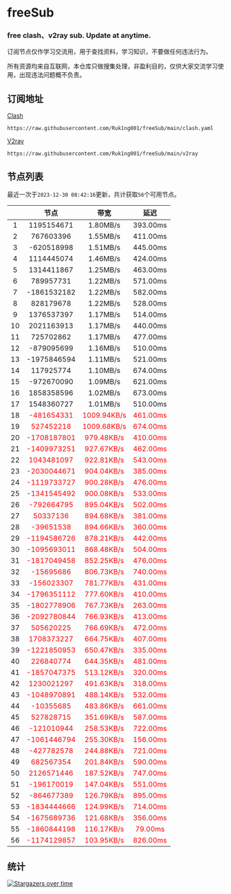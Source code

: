 # freeSub
### free clash、v2ray sub. Update at anytime.

订阅节点仅作学习交流用，用于查找资料，学习知识，不要做任何违法行为。

所有资源均来自互联网，本仓库只做搜集处理，非盈利目的，仅供大家交流学习使用，出现违法问题概不负责。

## 订阅地址
[Clash](https://raw.githubusercontent.com/Ruk1ng001/freeSub/main/clash.yaml)
```
https://raw.githubusercontent.com/Ruk1ng001/freeSub/main/clash.yaml
```
[V2ray](https://raw.githubusercontent.com/Ruk1ng001/freeSub/main/v2ray)
```
https://raw.githubusercontent.com/Ruk1ng001/freeSub/main/v2ray
```

## 节点列表

最近一次于`2023-12-30 08:42:16`更新，共计获取`56`个可用节点。

|  | 节点 | 带宽 | 延迟 |
|:-:|:--:|:--:|:--:|
 | 1 | 1195154671 | 1.80MB/s | 393.00ms |
 | 2 | 767603396 | 1.55MB/s | 411.00ms |
 | 3 | -620518998 | 1.51MB/s | 445.00ms |
 | 4 | 1114445074 | 1.46MB/s | 424.00ms |
 | 5 | 1314411867 | 1.25MB/s | 463.00ms |
 | 6 | 789957731 | 1.22MB/s | 571.00ms |
 | 7 | -1861532182 | 1.22MB/s | 582.00ms |
 | 8 | 828179678 | 1.22MB/s | 528.00ms |
 | 9 | 1376537397 | 1.17MB/s | 514.00ms |
 | 10 | 2021163913 | 1.17MB/s | 440.00ms |
 | 11 | 725702862 | 1.17MB/s | 477.00ms |
 | 12 | -879095699 | 1.16MB/s | 510.00ms |
 | 13 | -1975846594 | 1.11MB/s | 521.00ms |
 | 14 | 117925774 | 1.10MB/s | 674.00ms |
 | 15 | -972670090 | 1.09MB/s | 621.00ms |
 | 16 | 1858358596 | 1.02MB/s | 673.00ms |
 | 17 | 1548360727 | 1.01MB/s | 510.00ms |
 | 18 | <font color=red>-481654331</font> | <font color=red>1009.94KB/s</font> | <font color=red>461.00ms</font> |
 | 19 | <font color=red>527452218</font> | <font color=red>1009.68KB/s</font> | <font color=red>674.00ms</font> |
 | 20 | <font color=red>-1708187801</font> | <font color=red>979.48KB/s</font> | <font color=red>410.00ms</font> |
 | 21 | <font color=red>-1409973251</font> | <font color=red>927.67KB/s</font> | <font color=red>462.00ms</font> |
 | 22 | <font color=red>1043481097</font> | <font color=red>922.81KB/s</font> | <font color=red>543.00ms</font> |
 | 23 | <font color=red>-2030044671</font> | <font color=red>904.04KB/s</font> | <font color=red>385.00ms</font> |
 | 24 | <font color=red>-1119733727</font> | <font color=red>900.28KB/s</font> | <font color=red>476.00ms</font> |
 | 25 | <font color=red>-1341545492</font> | <font color=red>900.08KB/s</font> | <font color=red>533.00ms</font> |
 | 26 | <font color=red>-792664795</font> | <font color=red>895.04KB/s</font> | <font color=red>502.00ms</font> |
 | 27 | <font color=red>50337136</font> | <font color=red>894.68KB/s</font> | <font color=red>381.00ms</font> |
 | 28 | <font color=red>-39651538</font> | <font color=red>894.66KB/s</font> | <font color=red>360.00ms</font> |
 | 29 | <font color=red>-1194586726</font> | <font color=red>878.21KB/s</font> | <font color=red>442.00ms</font> |
 | 30 | <font color=red>-1095693011</font> | <font color=red>868.48KB/s</font> | <font color=red>504.00ms</font> |
 | 31 | <font color=red>-1817049458</font> | <font color=red>852.25KB/s</font> | <font color=red>476.00ms</font> |
 | 32 | <font color=red>-15695686</font> | <font color=red>806.73KB/s</font> | <font color=red>740.00ms</font> |
 | 33 | <font color=red>-156023307</font> | <font color=red>781.77KB/s</font> | <font color=red>431.00ms</font> |
 | 34 | <font color=red>-1796351112</font> | <font color=red>777.60KB/s</font> | <font color=red>410.00ms</font> |
 | 35 | <font color=red>-1802778906</font> | <font color=red>767.73KB/s</font> | <font color=red>263.00ms</font> |
 | 36 | <font color=red>-2092780844</font> | <font color=red>766.93KB/s</font> | <font color=red>413.00ms</font> |
 | 37 | <font color=red>505620225</font> | <font color=red>766.69KB/s</font> | <font color=red>472.00ms</font> |
 | 38 | <font color=red>1708373227</font> | <font color=red>664.75KB/s</font> | <font color=red>407.00ms</font> |
 | 39 | <font color=red>-1221850953</font> | <font color=red>650.47KB/s</font> | <font color=red>335.00ms</font> |
 | 40 | <font color=red>226840774</font> | <font color=red>644.35KB/s</font> | <font color=red>481.00ms</font> |
 | 41 | <font color=red>-1857047375</font> | <font color=red>513.12KB/s</font> | <font color=red>320.00ms</font> |
 | 42 | <font color=red>1230021297</font> | <font color=red>491.63KB/s</font> | <font color=red>318.00ms</font> |
 | 43 | <font color=red>-1048970891</font> | <font color=red>488.14KB/s</font> | <font color=red>532.00ms</font> |
 | 44 | <font color=red>-10355685</font> | <font color=red>483.86KB/s</font> | <font color=red>661.00ms</font> |
 | 45 | <font color=red>527828715</font> | <font color=red>351.69KB/s</font> | <font color=red>587.00ms</font> |
 | 46 | <font color=red>-121010944</font> | <font color=red>258.53KB/s</font> | <font color=red>722.00ms</font> |
 | 47 | <font color=red>-1061446794</font> | <font color=red>255.30KB/s</font> | <font color=red>156.00ms</font> |
 | 48 | <font color=red>-427782578</font> | <font color=red>244.88KB/s</font> | <font color=red>721.00ms</font> |
 | 49 | <font color=red>682567354</font> | <font color=red>201.84KB/s</font> | <font color=red>590.00ms</font> |
 | 50 | <font color=red>2126571446</font> | <font color=red>187.52KB/s</font> | <font color=red>747.00ms</font> |
 | 51 | <font color=red>-196170019</font> | <font color=red>147.04KB/s</font> | <font color=red>551.00ms</font> |
 | 52 | <font color=red>-864677389</font> | <font color=red>126.79KB/s</font> | <font color=red>895.00ms</font> |
 | 53 | <font color=red>-1834444666</font> | <font color=red>124.99KB/s</font> | <font color=red>714.00ms</font> |
 | 54 | <font color=red>-1675689736</font> | <font color=red>121.68KB/s</font> | <font color=red>356.00ms</font> |
 | 55 | <font color=red>-1860844198</font> | <font color=red>116.17KB/s</font> | <font color=red>79.00ms</font> |
 | 56 | <font color=red>-1174129857</font> | <font color=red>103.95KB/s</font> | <font color=red>826.00ms</font> |


## 统计

[![Stargazers over time](https://starchart.cc/Ruk1ng001/freeSub.svg)](https://starchart.cc/Ruk1ng001/freeSub)
